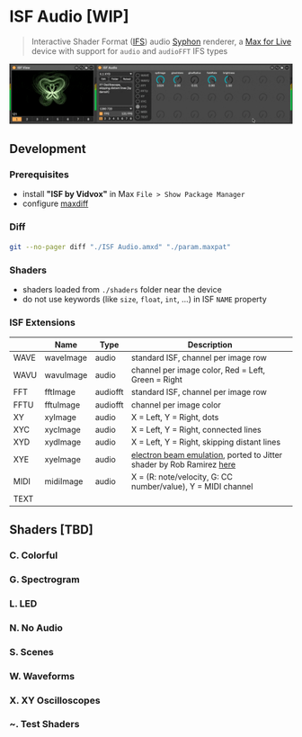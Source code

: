 # ISF Audio [WIP]

> Interactive Shader Format ([IFS](https://www.interactiveshaderformat.com/)) audio [Syphon](https://syphon.info/)
> renderer, a [Max for Live](https://www.ableton.com/en/live/max-for-live/) device with support for `audio` and `audioFFT`
> IFS types

![](./banner.gif)

## Development

### Prerequisites

- install __"ISF by Vidvox"__ in Max `File > Show Package Manager`
- configure [maxdiff](https://github.com/Ableton/maxdevtools/tree/main/maxdiff)

### Diff

```bash
git --no-pager diff "./ISF Audio.amxd" "./param.maxpat"
```

### Shaders

- shaders loaded from `./shaders` folder near the device
- do not use keywords (like `size`, `float`, `int`, ...) in ISF `NAME` property

### ISF Extensions

|      | Name      | Type     | Description                                                                                                                                                                                           |
|------|-----------|----------|-------------------------------------------------------------------------------------------------------------------------------------------------------------------------------------------------------|
| WAVE | waveImage | audio    | standard ISF, channel per image row                                                                                                                                                                   |
| WAVU | wavuImage | audio    | channel per image color, Red = Left, Green = Right                                                                                                                                                    |
| FFT  | fftImage  | audiofft | standard ISF, channel per image row                                                                                                                                                                   |
| FFTU | fftuImage | audiofft | channel per image color                                                                                                                                                                               |
| XY   | xyImage   | audio    | X = Left, Y = Right, dots                                                                                                                                                                             |
| XYC  | xycImage  | audio    | X = Left, Y = Right, connected lines                                                                                                                                                                  |
| XYD  | xydImage  | audio    | X = Left, Y = Right, skipping distant lines                                                                                                                                                           |
| XYE  | xyeImage  | audio    | [electron beam emulation](https://m1el.github.io/woscope-how/), ported to Jitter shader by Rob Ramirez [here](https://discord.com/channels/289378508247924738/351004699811512322/1407790819183956109) |
| MIDI | midiImage | audio    | X = (R: note/velocity, G: CC number/value), Y = MIDI channel                                                                                                                                          |
| TEXT |           |          |                                                                                                                                                                                                       |

## Shaders [TBD]

### C. Colorful

### G. Spectrogram

### L. LED

### N. No Audio

### S. Scenes

### W. Waveforms

### X. XY Oscilloscopes

### ~. Test Shaders
